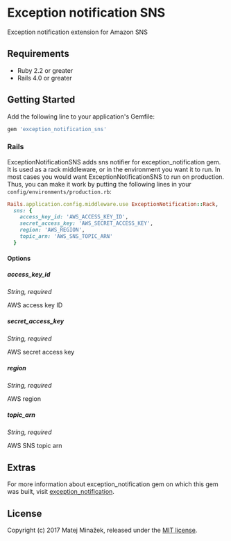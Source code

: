 # Exception notification SNS

Exception notification extension for Amazon SNS

## Requirements

* Ruby 2.2 or greater
* Rails 4.0 or greater

## Getting Started

Add the following line to your application's Gemfile:

```ruby
gem 'exception_notification_sns'
```

### Rails

ExceptionNotificationSNS adds sns notifier for exception_notification gem. It is used as a rack middleware, or in the environment you want it to run. In most cases you would want ExceptionNotificationSNS to run on production. Thus, you can make it work by putting the following lines in your `config/environments/production.rb`:

```ruby
Rails.application.config.middleware.use ExceptionNotification::Rack,
  sns: {
    access_key_id: 'AWS_ACCESS_KEY_ID',
    secret_access_key: 'AWS_SECRET_ACCESS_KEY',
    region: 'AWS_REGION',
    topic_arn: 'AWS_SNS_TOPIC_ARN'
  }
```

#### Options

##### access_key_id 

*String, required*

AWS access key ID

##### secret_access_key 

*String, required*

AWS secret access key

##### region

*String, required*

AWS region

##### topic_arn

*String, required*

AWS SNS topic arn

## Extras 

For more information about exception_notification gem on which this gem was built, visit [exception_notification](https://github.com/smartinez87/exception_notification).

## License

Copyright (c) 2017 Matej Minažek, released under the [MIT license](http://www.opensource.org/licenses/MIT).




